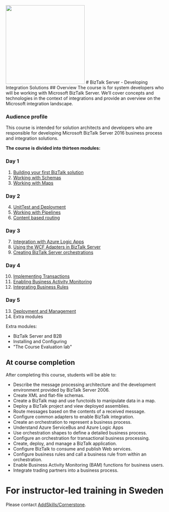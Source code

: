 <img src="http://microservicebus.blob.core.windows.net/img/btslogo_small.png" style="width:250px"/>
# BizTalk Server - Developing Integration Solutions
## Overview 
The course is for system developers who will be working with Microsoft BizTalk Server. We’ll cover concepts and technologies in the context of integrations and provide an overview on the Microsoft integration landscape.

### Audience profile
This course is intended for solution architects and developers who are responsible for developing Microsoft BizTalk Server 2016 business process and integration solutions.

**The course is divided into thirteen modules:**

### Day 1 

1. [Building your first BizTalk solution](https://github.com/wmmihaa/BizTalk-Server---Developing-Integration-Solutions/blob/master/labmanuals/BTSHOL01%20Building%20your%20first%20BizTalk%20solution.docx)
2. [Working with Schemas](https://github.com/wmmihaa/BizTalk-Server---Developing-Integration-Solutions/blob/master/labmanuals/BTSHOL02%20Working%20with%20Schemas.docx)
3. [Working with Maps](https://github.com/wmmihaa/BizTalk-Server---Developing-Integration-Solutions/blob/master/labmanuals/BTSHOL02%20Working%20with%20Schemas.docx)

### Day 2 
4. [UnitTest and Deployment](https://github.com/wmmihaa/BizTalk-Server---Developing-Integration-Solutions/blob/master/labmanuals/BTSHOL04%20UnitTest%20and%20Deployment.docx)
5. [Working with Pipelines](https://github.com/wmmihaa/BizTalk-Server---Developing-Integration-Solutions/blob/master/labmanuals/BTSHOL05%20Working%20with%20Pipelines.docx)
6. [Content based routing ](https://github.com/wmmihaa/BizTalk-Server---Developing-Integration-Solutions/blob/master/labmanuals/BTSHOL06%20Content%20based%20routing.docx)

### Day 3 
7. [Integration with Azure Logic Apps](https://github.com/wmmihaa/BizTalk-Server---Developing-Integration-Solutions/blob/master/labmanuals/BTSHOL07%20Integration%20with%20Azure%20Logic%20Apps.doc) 
8. [Using the WCF Adapters in BizTalk Server](https://github.com/wmmihaa/BizTalk-Server---Developing-Integration-Solutions/blob/master/labmanuals/BTSHOL08%20Using%20the%20WCF%20Adapters%20in%20BizTalk%20Server%202016.docx) 
9. [Creating BizTalk Server orchestrations](https://github.com/wmmihaa/BizTalk-Server---Developing-Integration-Solutions/blob/master/labmanuals/BTSHOL09%20Creating%20BizTalk%20Server%20orchestrations.docx) 

### Day 4 
10. [Implementing Transactions](https://github.com/wmmihaa/BizTalk-Server---Developing-Integration-Solutions/blob/master/labmanuals/BTSHOL10%20Implementing%20Transactions.docx) 
11. [Enabling Business Activity Monitoring](https://github.com/wmmihaa/BizTalk-Server---Developing-Integration-Solutions/blob/master/labmanuals/BTSHOL11%20Enabling%20Business%20Activity%20Monitoring.docx) 
12. [Integrating Business Rules](https://github.com/wmmihaa/BizTalk-Server---Developing-Integration-Solutions/blob/master/labmanuals/BTSHOL12%20Integrating%20Business%20Rules.docx) 

### Day 5 
13. [Deployment and Management](https://github.com/wmmihaa/BizTalk-Server---Developing-Integration-Solutions/blob/master/labmanuals/BTSHOL13%20Deployment%20and%20Management.docx) 
14. Extra modules

Extra modules:
* BizTalk Server and B2B
* Installing and Configuring
* "The Course Evaluation lab"

## At course completion
After completing this course, students will be able to:
* Describe the message processing architecture and the development environment provided by BizTalk Server 2006.
* Create XML and flat-file schemas.
* Create a BizTalk map and use functoids to manipulate data in a map.
* Deploy a BizTalk project and view deployed assemblies.
* Route messages based on the contents of a received message.
* Configure common adapters to enable BizTalk integration.
* Create an orchestration to represent a business process.
* Understand Azure ServiceBus and Azure Logic Apps
* Use orchestration shapes to define a detailed business process.
* Configure an orchestration for transactional business processing.
* Create, deploy, and manage a BizTalk application.
* Configure BizTalk to consume and publish Web services.
* Configure business rules and call a business rule from within an orchestration.
* Enable Business Activity Monitoring (BAM) functions for business users.
* Integrate trading partners into a business process.

# For instructor-led training in Sweden
Please contact [AddSkills/Cornerstone](http://www.addskills.se/utbildningar/microsoft/biztalk/biztalk-2013-for-utvecklare).

